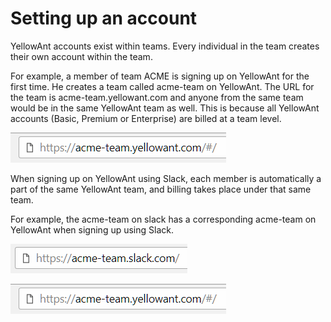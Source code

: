 # Setting up an account

YellowAnt accounts exist within teams. Every individual in the team creates their own account within the team.

For example, a member of team ACME is signing up on YellowAnt for the first time. He creates a team called acme-team on YellowAnt. The URL for the team is acme-team.yellowant.com and anyone from the same team would be in the same YellowAnt team as well. This is because all YellowAnt accounts \(Basic, Premium or Enterprise\) are billed at a team level.

![](/assets/teamname.png)

When signing up on YellowAnt using Slack, each member is automatically a part of the same YellowAnt team, and billing takes place under that same team.

For example, the acme-team on slack has a corresponding acme-team on YellowAnt when signing up using Slack.

![](/assets/slackteam.png)

![](/assets/teamname.png)

